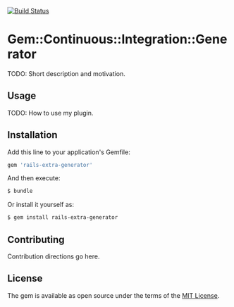 [![Build Status](https://travis-ci.org/drioemgaoin/GemRailsExtraGenerator.svg?branch=master)](https://travis-ci.org/drioemgaoin/GemRailsExtraGenerator)

# Gem::Continuous::Integration::Generator
TODO: Short description and motivation.

## Usage
TODO: How to use my plugin.

## Installation
Add this line to your application's Gemfile:

```ruby
gem 'rails-extra-generator'
```

And then execute:
```bash
$ bundle
```

Or install it yourself as:
```bash
$ gem install rails-extra-generator
```

## Contributing
Contribution directions go here.

## License
The gem is available as open source under the terms of the [MIT License](http://opensource.org/licenses/MIT).
